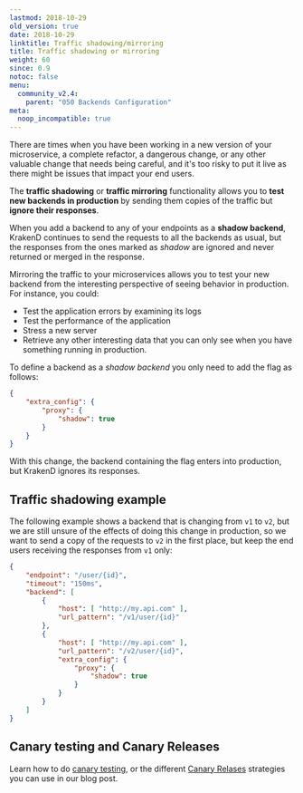 ```yaml
---
lastmod: 2018-10-29
old_version: true
date: 2018-10-29
linktitle: Traffic shadowing/mirroring
title: Traffic shadowing or mirroring
weight: 60
since: 0.9
notoc: false
menu:
  community_v2.4:
    parent: "050 Backends Configuration"
meta:
  noop_incompatible: true
---
```

There are times when you have been working in a new version of your microservice, a complete refactor, a dangerous change, or any other valuable change that needs being careful, and it's too risky to put it live as there might be issues that impact your end users.

The **traffic shadowing** or **traffic mirroring** functionality allows you to **test new backends in production** by sending them copies of the traffic but **ignore their responses**.

When you add a backend to any of your endpoints as a **shadow backend**, KrakenD continues to send the requests to all the backends as usual, but the responses from the ones marked as *shadow* are ignored and never returned or merged in the response.

Mirroring the traffic to your microservices allows you to test your new backend from the interesting perspective of seeing behavior in production. For instance, you could:

- Test the application errors by examining its logs
- Test the performance of the application
- Stress a new server
- Retrieve any other interesting data that you can only see when you have something running in production.

To define a backend as a *shadow backend* you only need to add the flag as follows:

```json
{
    "extra_config": {
        "proxy": {
            "shadow": true
        }
    }
}
```

With this change, the backend containing the flag enters into production, but KrakenD ignores its responses.

## Traffic shadowing example
The following example shows a backend that is changing from `v1` to `v2`, but we are still unsure of the effects of doing this change in production, so we want to send a copy of the requests to `v2` in the first place, but keep the end users receiving the responses from `v1` only:

```json
{
    "endpoint": "/user/{id}",
    "timeout": "150ms",
    "backend": [
        {
            "host": [ "http://my.api.com" ],
            "url_pattern": "/v1/user/{id}"
        },
        {
            "host": [ "http://my.api.com" ],
            "url_pattern": "/v2/user/{id}",
            "extra_config": {
                "proxy": {
                    "shadow": true
                }
            }
        }
    ]
}
```

## Canary testing and Canary Releases
Learn how to do [canary testing](/blog/krakend-shadow-testing/), or the different [Canary Relases](/blog/canary-releases/) strategies you can use in our blog post.